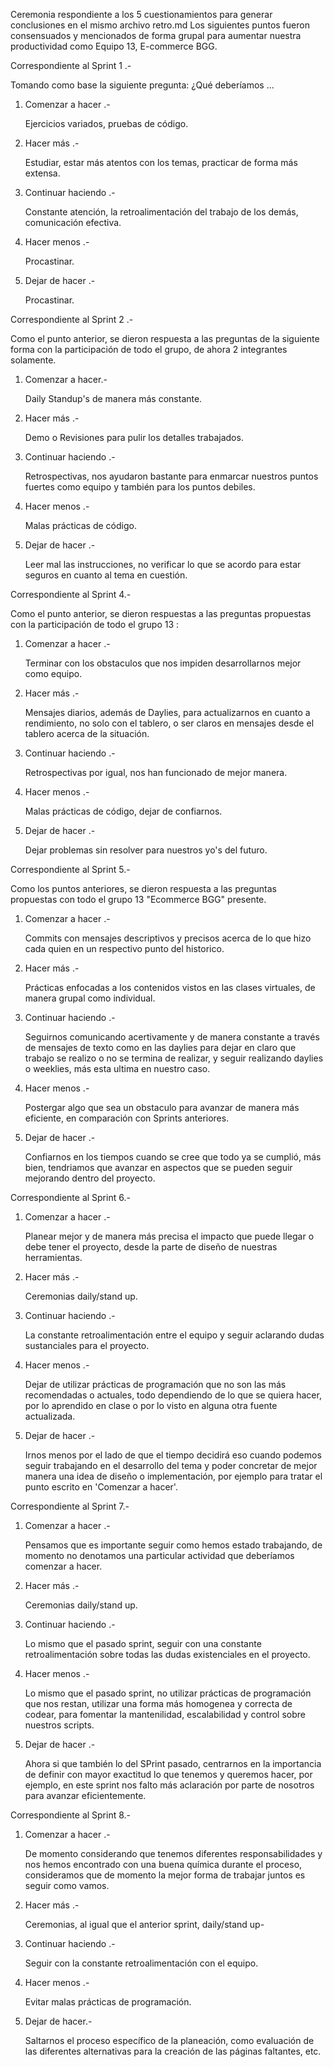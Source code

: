 Ceremonia respondiente a los 5 cuestionamientos para generar conclusiones en el mismo archivo retro.md
Los siguientes puntos fueron consensuados y mencionados de forma grupal para aumentar nuestra productividad
como Equipo 13, E-commerce BGG.




Correspondiente al Sprint 1 .-

Tomando como base la siguiente pregunta: ¿Qué deberíamos ...
1. Comenzar a hacer .- 

    Ejercicios variados, pruebas de código.

2. Hacer más .-

    Estudiar, estar más atentos con los temas, practicar de forma más extensa.

3. Continuar haciendo .-

    Constante atención, la retroalimentación del trabajo de los demás, comunicación efectiva.

4. Hacer menos .-

    Procastinar.

5. Dejar de hacer .-

    Procastinar.




Correspondiente al Sprint 2 .-

Como el punto anterior, se dieron respuesta a las preguntas de la siguiente forma con la participación de todo el grupo, de 
ahora 2 integrantes solamente.


1. Comenzar a hacer.-

	Daily Standup's de manera más constante.

2. Hacer más .- 

	Demo o Revisiones para pulir los detalles trabajados.

3. Continuar haciendo .-

	Retrospectivas, nos ayudaron bastante para enmarcar nuestros puntos fuertes como equipo y también para los puntos 
	debiles.

4. Hacer menos .- 

	Malas prácticas de código.

5. Dejar de hacer .-

	Leer mal las instrucciones, no verificar lo que se acordo para estar seguros en cuanto al tema en cuestión.

Correspondiente al Sprint 4.-

Como el punto anterior, se dieron respuestas a las preguntas propuestas con la participación de todo el grupo 13 :

1. Comenzar a hacer .-

	Terminar con los obstaculos que nos impiden desarrollarnos mejor como equipo.

2. Hacer más .-
	
	Mensajes diarios, además de Daylies, para actualizarnos en cuanto a rendimiento, no solo con el tablero, o ser claros en mensajes desde el tablero acerca de la situación.

3. Continuar haciendo .-

	Retrospectivas por igual, nos han funcionado de mejor manera.

4. Hacer menos .-

	Malas prácticas de código, dejar de confiarnos.

5. Dejar de hacer .-

	Dejar problemas sin resolver para nuestros yo's del futuro.

Correspondiente al Sprint 5.-

Como los puntos anteriores, se dieron respuesta a las preguntas propuestas con todo el grupo 13 "Ecommerce BGG" presente.

1. Comenzar a hacer .-

	Commits con mensajes descriptivos y precisos acerca de lo que hizo cada quien en un respectivo punto del historico.

2. Hacer más .-

	Prácticas enfocadas a los contenidos vistos en las clases virtuales, de manera grupal como individual.

3. Continuar haciendo .-

	Seguirnos comunicando acertivamente y de manera constante a través de mensajes de texto como en las daylies para dejar en claro que trabajo se realizo o no se termina de realizar, y seguir realizando daylies o weeklies, más esta ultima en nuestro caso.

4. Hacer menos .-

	Postergar algo que sea un obstaculo para avanzar de manera más eficiente, en comparación con Sprints anteriores.

5. Dejar de hacer .-

	Confiarnos en los tiempos cuando se cree que todo ya se cumplió, más bien, tendriamos que avanzar en aspectos que se pueden seguir mejorando dentro del proyecto.

Correspondiente al Sprint 6.-

1. Comenzar a hacer .- 

	Planear mejor y de manera más precisa el impacto que puede llegar o debe tener el proyecto, desde la parte de diseño de nuestras herramientas.

2. Hacer más .- 

	Ceremonias daily/stand up.	

3. Continuar haciendo .-

	La constante retroalimentación entre el equipo y seguir aclarando dudas sustanciales para el proyecto.

4. Hacer menos .-

	Dejar de utilizar prácticas de programación que no son las más recomendadas o actuales, todo dependiendo de lo que se quiera hacer, por lo aprendido en clase o por lo visto en alguna otra fuente actualizada.

5. Dejar de hacer .-

	Irnos menos por el lado de que el tiempo decidirá eso cuando podemos seguir trabajando en el desarrollo del tema y poder concretar de mejor manera una idea de diseño o implementación, por ejemplo para tratar el punto escrito en 'Comenzar a hacer'.

	
Correspondiente al Sprint 7.-

1. Comenzar a hacer .-

	Pensamos que es importante seguir como hemos estado trabajando, de momento no denotamos una particular actividad que deberíamos comenzar a hacer.

2. Hacer más .-

	Ceremonias daily/stand up.

3. Continuar haciendo .-

	Lo mismo que el pasado sprint, seguir con una constante retroalimentación sobre todas las dudas existenciales en el proyecto.

4. Hacer menos .-

	Lo mismo que el pasado sprint, no utilizar prácticas de programación que nos restan, utilizar una forma más homogenea y correcta de codear, para fomentar la mantenilidad, escalabilidad y control sobre nuestros scripts.

5. Dejar de hacer .-

	Ahora si que también lo del SPrint pasado, centrarnos en la importancia de definir con mayor exactitud lo que tenemos y queremos hacer, por ejemplo, en este sprint nos falto más aclaración por parte de nosotros para avanzar eficientemente.


Correspondiente al Sprint 8.-

1. Comenzar a hacer .- 

	De momento considerando que tenemos diferentes responsabilidades y nos hemos encontrado con una buena química durante el proceso, consideramos que de momento la mejor forma de trabajar juntos es seguir como vamos.

2. Hacer más .-

	Ceremonias, al igual que el anterior sprint, daily/stand up-

3. Continuar haciendo .-

	Seguir con la constante retroalimentación con el equipo.

4. Hacer menos .-

	Evitar malas prácticas de programación.

5. Dejar de hacer.-

	Saltarnos el proceso específico de la planeación, como evaluación de las diferentes alternativas para la creación de las páginas faltantes, etc.
